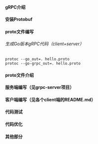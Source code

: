 #### gRPC介绍

#### 安装Protobuf

#### proto文件编写
###### 生成Go版本gRPC代码（client+server）
```
protoc --go_out=. hello.proto
protoc --go-grpc_out=. hello.proto
```

#### proto文件介绍

#### 服务端编写（见grpc-server项目）

#### 客户端编写（见各个client端的README.md）

#### 代码测试

#### 代码优化

#### 其他部分

